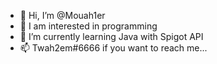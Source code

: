- 👋 Hi, I’m @Mouah1er
- 👀 I am interested in programming
- 🌱 I’m currently learning Java with Spigot API
- 📫 Twah2em#6666 if you want to reach me...

<!---
Mouah1er/Mouah1er is a ✨ special ✨ repository because its `README.md` (this file) appears on your GitHub profile.
You can click the Preview link to take a look at your changes.
--->
